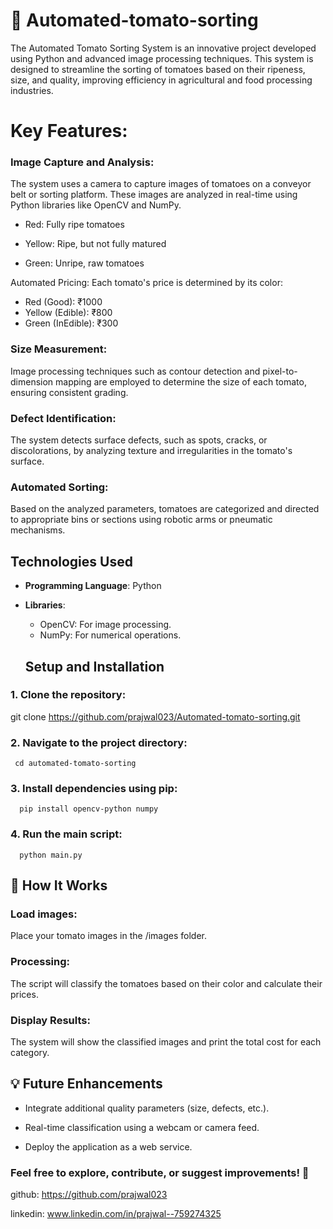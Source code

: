 # 🍅 Automated-tomato-sorting
The Automated Tomato Sorting System is an innovative project developed using Python and advanced image processing techniques. This system is designed to streamline the sorting of tomatoes based on their ripeness, size, and quality, improving efficiency in agricultural and food processing industries.

# Key Features:
### Image Capture and Analysis:
The system uses a camera to capture images of tomatoes on a conveyor belt or sorting platform. These images are analyzed in real-time using Python libraries like OpenCV and NumPy.

 * Red: Fully ripe tomatoes
 
 * Yellow: Ripe, but not fully matured
 
 * Green: Unripe, raw tomatoes

Automated Pricing: Each tomato's price is determined by its color:

* Red (Good): ₹1000
* Yellow (Edible): ₹800
* Green (InEdible): ₹300


### Size Measurement:
Image processing techniques such as contour detection and pixel-to-dimension mapping are employed to determine the size of each tomato, ensuring consistent grading.

### Defect Identification:
The system detects surface defects, such as spots, cracks, or discolorations, by analyzing texture and irregularities in the tomato's surface.

### Automated Sorting:
Based on the analyzed parameters, tomatoes are categorized and directed to appropriate bins or sections using robotic arms or pneumatic mechanisms.

## Technologies Used  
- **Programming Language**: Python  
- **Libraries**:  
  - OpenCV: For image processing.  
  - NumPy: For numerical operations.
 
  ## Setup and Installation  
### 1. Clone the repository:
   
   git clone https://github.com/prajwal023/Automated-tomato-sorting.git  

### 2. Navigate to the project directory:
   
     cd automated-tomato-sorting
### 3. Install dependencies using pip:

      pip install opencv-python numpy

### 4. Run the main script:

      python main.py  

## 📸 How It Works
### Load images: 
Place your tomato images in the /images folder.

### Processing: 
The script will classify the tomatoes based on their color and calculate their prices.

### Display Results: 
The system will show the classified images and print the total cost for each category.

## 💡 Future Enhancements
* Integrate additional quality parameters (size, defects, etc.).

* Real-time classification using a webcam or camera feed.

* Deploy the application as a web service.

### Feel free to explore, contribute, or suggest improvements! 🌟

github: https://github.com/prajwal023

linkedin: www.linkedin.com/in/prajwal-‎-759274325
   
  
